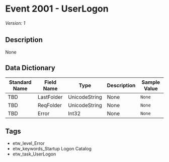 # Event 2001 - UserLogon
###### Version: 1

## Description
None

## Data Dictionary
|Standard Name|Field Name|Type|Description|Sample Value|
|---|---|---|---|---|
|TBD|LastFolder|UnicodeString|None|`None`|
|TBD|ReqFolder|UnicodeString|None|`None`|
|TBD|Error|Int32|None|`None`|

## Tags
* etw_level_Error
* etw_keywords_Startup Logon Catalog
* etw_task_UserLogon